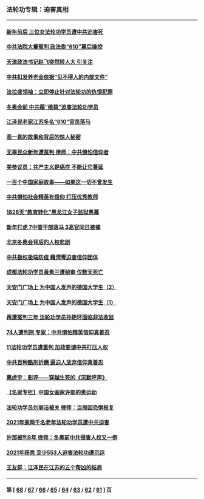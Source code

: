 ### 法轮功专辑：迫害真相
---
#### [新年前后 三位女法轮功学员遭中共迫害死](../../pages/nf4379/n13584573.md?02200430) 
#### [中共法院大量冤判 政法委“610”幕后操控](../../pages/nf4379/n13578342.md?02200430) 
#### [天津政法书记赵飞突然转人大 引关注](../../pages/nf4379/n13578965.md?02200430) 
#### [中共扣发养老金依据“见不得人的内部文件”](../../pages/nf4379/n13576363.md?02200430) 
#### [法拉盛领袖：立即停止针对法轮功的仇恨犯罪](../../pages/nf4379/n13575222.md?02200430) 
#### [冬奥会前 中共藉“维稳”迫害法轮功学员](../../pages/nf4379/n13570533.md?02200430) 
#### [江泽民老家江苏多名“610”官员落马](../../pages/nf4379/n13572920.md?02200430) 
#### [高一喜的故事和背后的惊人秘密](../../pages/nf4379/n13572834.md?02200430) 
#### [无辜民众新年遭冤判 律师：中共惧怕信仰者](../../pages/nf4379/n13568691.md?02200430) 
#### [美参议员：共产主义是癌症 不能让它蔓延](../../pages/nf4379/n13569660.md?02200430) 
#### [一百个中国家庭故事——如果这一切不曾发生](../../pages/nf4379/n13531687.md?02200430) 
#### [中共惧怕社会精英有信仰 打压优秀教师](../../pages/nf4379/n13563192.md?02200430) 
#### [1828天“教育转化”黑龙江女子监狱黑幕](../../pages/nf4379/n13536804.md?02200430) 
#### [新年打虎 7中管干部落马 3高官同日被捕](../../pages/nf4379/n13560915.md?02200430) 
#### [北京冬奥会背后的人权悲剧](../../pages/nf4379/n13556415.md?02200430) 
#### [中共极权极端防疫 藉清零迫害信仰团体](../../pages/nf4379/n13555509.md?02200430) 
#### [成都法轮功学员黄素兰遭秘审 仅数天死亡](../../pages/nf4379/n13537458.md?02200430) 
#### [天安门广场上 为中国人发声的德国大学生（2）](../../pages/nf4379/n13533454.md?02200430) 
#### [天安门广场上 为中国人发声的德国大学生（1）](../../pages/nf4379/n13528390.md?02200430) 
#### [再遭冤判三年 法轮功学员孙艳环面临非法收监](../../pages/nf4379/n13526543.md?02200430) 
#### [74人遭判刑 专家：中共惧怕精英信仰真善忍](../../pages/nf4379/n13520765.md?02200430) 
#### [11法轮功学员遭重判 加政要谴中共打压人权](../../pages/nf4379/n13521294.md?02200430) 
#### [中共百种酷刑折磨 逼迫人放弃信仰真善忍](../../pages/nf4379/n13518038.md?02200430) 
#### [惠虎宇：影评——穿越生死的《沉默呼声》](../../pages/nf4379/n13516514.md?02200430) 
#### [【名家专栏】中国女画家许那的奥运劫](../../pages/nf4379/n13491603.md?02200430) 
#### [法轮功学员刘丽洁被关 律师：当局因恐惧报复](../../pages/nf4379/n13515441.md?02200430) 
#### [2021年逾两千名老年法轮功学员遭中共迫害](../../pages/nf4379/n13513237.md?02200430) 
#### [许那被判8年 律师：冬奥前中共侵害人权又一例](../../pages/nf4379/n13508986.md?02200430) 
#### [2021年获悉 至少553人迫害法轮功遭厄运](../../pages/nf4379/n13504657.md?02200430) 
#### [王友群：江泽民在江苏的五个帮凶的结局](../../pages/nf4379/n13503194.md?02200430) 

---
#### 第 [ [68](./68.md?02200430) / [67](./67.md?02200430) / [66](./66.md?02200430) / [65](./65.md?02200430) / [64](./64.md?02200430) / [63](./63.md?02200430) / [62](./62.md?02200430) / [61](./61.md?02200430) ] 页

